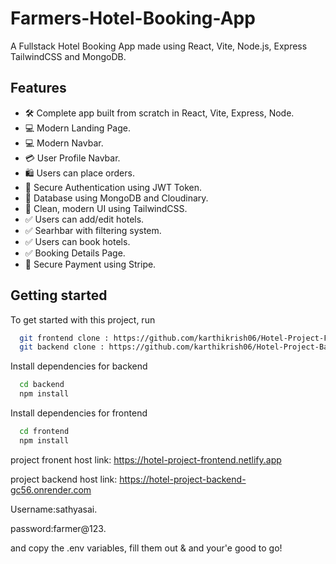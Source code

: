 # Farmers-Hotel-Booking-App
A Fullstack Hotel Booking App made using React, Vite, Node.js, Express TailwindCSS and MongoDB.


## Features

- 🛠️ Complete app built from scratch in React, Vite, Express, Node.
- 💻 Modern Landing Page.
- 💻 Modern Navbar.
- 💳 User Profile Navbar.
- 🛍️ Users can place orders.
- 🔑 Secure Authentication using JWT Token.
- 🔑 Database using MongoDB and Cloudinary.
- 🌟 Clean, modern UI using TailwindCSS.
- ✅ Users can add/edit hotels.
- ✅ Searhbar with filtering system.
- ✅ Users can book hotels.
- ✅ Booking Details Page.
- 🔑 Secure Payment using Stripe.

## Getting started

To get started with this project, run

```bash
  git frontend clone : https://github.com/karthikrish06/Hotel-Project-Frontend.git
  git backend clone : https://github.com/karthikrish06/Hotel-Project-Backend.git
```
Install dependencies for backend
```bash
  cd backend
  npm install
```
Install dependencies for frontend
```bash
  cd frontend
  npm install
```

project fronent host link: https://hotel-project-frontend.netlify.app


project backend host link: https://hotel-project-backend-gc56.onrender.com


Username:sathyasai.

password:farmer@123.

 

and copy the .env variables, fill them out & and your'e good to go!

